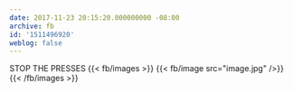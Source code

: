```yaml
---
date: 2017-11-23 20:15:20.000000000 -08:00
archive: fb
id: '1511496920'
weblog: false
---
```


STOP THE PRESSES
{{< fb/images >}}
{{< fb/image src="image.jpg" />}}
{{< /fb/images >}}
